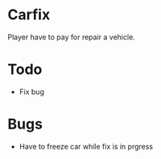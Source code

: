 # Carfix
Player have to pay for repair a vehicle.

# Todo #
* Fix bug

# Bugs #
* Have to freeze car while fix is in prgress

